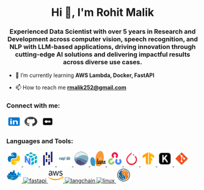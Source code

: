 <h1 align="center">Hi 👋, I'm Rohit Malik</h1>
<h3 align="center">Experienced Data Scientist with over 5 years in Research and Development across computer vision, speech recognition, and NLP with LLM-based applications, driving innovation through cutting-edge AI solutions and delivering impactful results across diverse use cases.</h3>

- 🌱 I’m currently learning **AWS Lambda, Docker, FastAPI**

- 📫 How to reach me **rmalik252@gmail.com**

<h3 align="left">Connect with me:</h3>
<p align="left">
<a href="https://linkedin.com/in/rmalik252" target="blank"><img src="https://github.com/RMalikM/RMalikM/blob/main/images/icons8-linkedin-48.png" alt="http://www.linkedin.com/in/rmalik252" height="30" width="40" /></a> <a href="https://github.com/RMalikM" target="blank"><img src="https://github.com/RMalikM/RMalikM/blob/main/images/icons8-github-48.png" alt="https://github.com/RMalikM" height="30" width="40" /></a> <a href="https://medium.com/@rmalik252" target="blank"><img src="https://github.com/RMalikM/RMalikM/blob/main/images/icons8-medium-64.png" alt="https://medium.com/@rmalik252" height="30" width="40" /></a>
</p>

<h3 align="left">Languages and Tools:</h3>
<p align="left"> 
<a href="https://www.python.org" target="_blank" rel="noreferrer"> <img src="https://github.com/RMalikM/RMalikM/blob/main/images/python.gif" alt="python" width="40" height="40"/> </a> 
<a href="https://numpy.org/" target="_blank" rel="noreferrer"> <img src="https://github.com/RMalikM/RMalikM/blob/main/images/numpy.png" alt="numpy" width="40" height="40"/> </a> 
<a href="https://pandas.pydata.org/" target="_blank" rel="noreferrer"> <img src="https://github.com/RMalikM/RMalikM/blob/main/images/pandas.png" alt="pandas" width="40" height="40"/> </a> 
<a href="https://matplotlib.org/" target="_blank" rel="noreferrer"> <img src="https://github.com/RMalikM/RMalikM/blob/main/images/matplotlib.png" alt="matplotlib" width="40" height="40"/> </a> 
<a href="https://seaborn.pydata.org/" target="_blank" rel="noreferrer"> <img src="https://github.com/RMalikM/RMalikM/blob/main/images/seaborn.png" alt="seaborn" width="40" height="40"/> </a> 
<a href="https://scikit-learn.org/" target="_blank" rel="noreferrer"> <img src="https://github.com/RMalikM/RMalikM/blob/main/images/scikit.png" alt="scikit_learn" width="40" height="40"/> </a> 
<a href="https://opencv.org/" target="_blank" rel="noreferrer"> <img src="https://github.com/RMalikM/RMalikM/blob/main/images/opencv.png" alt="opencv" width="40" height="40"/> </a> 
<a href="https://pytorch.org/" target="_blank" rel="noreferrer"> <img src="https://github.com/RMalikM/RMalikM/blob/main/images/pytorch.png" alt="pytorch" width="40" height="40"/> </a> 
<a href="https://www.tensorflow.org" target="_blank" rel="noreferrer"> <img src="https://github.com/RMalikM/RMalikM/blob/main/images/tensorflow.png" alt="tensorflow" width="40" height="40"/> </a> 
<a href="https://keras.io/" target="_blank" rel="noreferrer"> <img src="https://github.com/RMalikM/RMalikM/blob/main/images/keras.png" alt="keras" width="40" height="40"/> </a> 
<a href="https://git-scm.com/" target="_blank" rel="noreferrer"> <img src="https://github.com/RMalikM/RMalikM/blob/main/images/git.png" alt="git" width="40" height="40"/> </a> 
<a href="https://www.docker.com/" target="_blank" rel="noreferrer"> <img src="https://github.com/RMalikM/RMalikM/blob/main/images/docker.png" alt="docker" width="40" height="40"/> </a> 
<a href="https://fastapi.tiangolo.com/" target="_blank" rel="noreferrer"> <img src="https://github.com/RMalikM/RMalikM/blob/main/images/fastapi.png" alt="fastapi" width="40" height="40"/> </a> 
<a href="https://aws.amazon.com/" target="_blank" rel="noreferrer"> <img src="https://github.com/RMalikM/RMalikM/blob/main/images/aws.png" alt="aws" width="40" height="40"/> </a> 
<a href="https://www.langchain.com/" target="_blank" rel="noreferrer"> <img src="https://github.com/RMalikM/RMalikM/blob/main/images/langchain.png" alt="langchain" width="40" height="40"/> </a> 
<a href="https://www.linux.org/" target="_blank" rel="noreferrer"> <img src="https://github.com/RMalikM/RMalikM/blob/main/images/linux.png" alt="linux" width="40" height="40"/> </a> 
<a href="https://www.mysql.com/" target="_blank" rel="noreferrer"> <img src="https://github.com/RMalikM/RMalikM/blob/main/images/mysql.png" alt="mysql" width="40" height="40"/> </a> 
</p>
